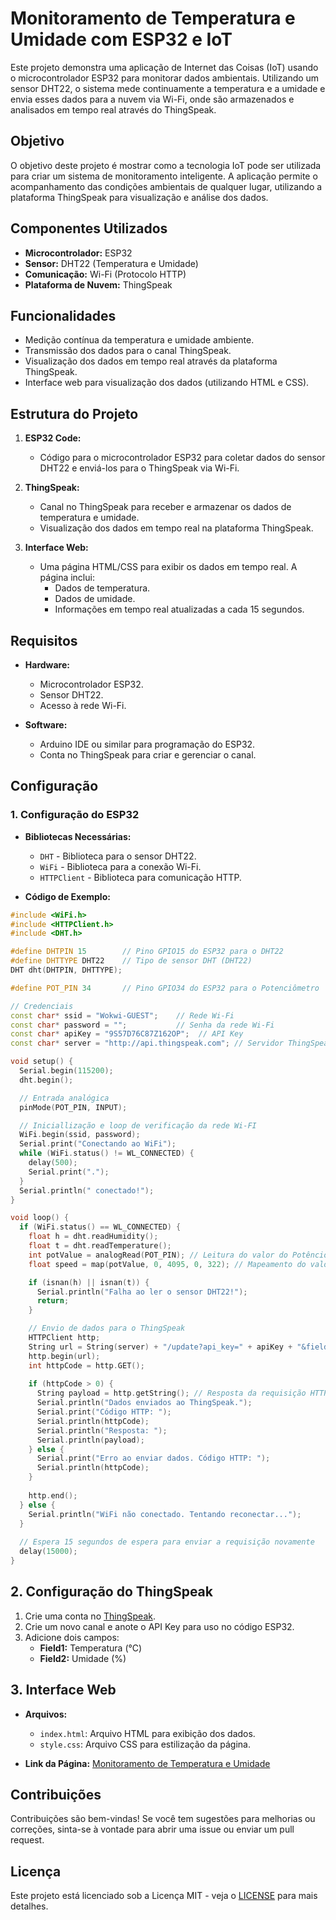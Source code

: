# Monitoramento de Temperatura e Umidade com ESP32 e IoT

Este projeto demonstra uma aplicação de Internet das Coisas (IoT) usando o microcontrolador ESP32 para monitorar dados ambientais. Utilizando um sensor DHT22, o sistema mede continuamente a temperatura e a umidade e envia esses dados para a nuvem via Wi-Fi, onde são armazenados e analisados em tempo real através do ThingSpeak.

## Objetivo

O objetivo deste projeto é mostrar como a tecnologia IoT pode ser utilizada para criar um sistema de monitoramento inteligente. A aplicação permite o acompanhamento das condições ambientais de qualquer lugar, utilizando a plataforma ThingSpeak para visualização e análise dos dados.

## Componentes Utilizados

- **Microcontrolador:** ESP32
- **Sensor:** DHT22 (Temperatura e Umidade)
- **Comunicação:** Wi-Fi (Protocolo HTTP)
- **Plataforma de Nuvem:** ThingSpeak

## Funcionalidades

- Medição contínua da temperatura e umidade ambiente.
- Transmissão dos dados para o canal ThingSpeak.
- Visualização dos dados em tempo real através da plataforma ThingSpeak.
- Interface web para visualização dos dados (utilizando HTML e CSS).

## Estrutura do Projeto

1. **ESP32 Code:**
   - Código para o microcontrolador ESP32 para coletar dados do sensor DHT22 e enviá-los para o ThingSpeak via Wi-Fi.

2. **ThingSpeak:**
   - Canal no ThingSpeak para receber e armazenar os dados de temperatura e umidade.
   - Visualização dos dados em tempo real na plataforma ThingSpeak.

3. **Interface Web:**
   - Uma página HTML/CSS para exibir os dados em tempo real. A página inclui:
     - Dados de temperatura.
     - Dados de umidade.
     - Informações em tempo real atualizadas a cada 15 segundos.

## Requisitos

- **Hardware:**
  - Microcontrolador ESP32.
  - Sensor DHT22.
  - Acesso à rede Wi-Fi.

- **Software:**
  - Arduino IDE ou similar para programação do ESP32.
  - Conta no ThingSpeak para criar e gerenciar o canal.

## Configuração

### 1. Configuração do ESP32

- **Bibliotecas Necessárias:**
  - `DHT` - Biblioteca para o sensor DHT22.
  - `WiFi` - Biblioteca para a conexão Wi-Fi.
  - `HTTPClient` - Biblioteca para comunicação HTTP.

- **Código de Exemplo:**

```cpp
#include <WiFi.h>
#include <HTTPClient.h>
#include <DHT.h>

#define DHTPIN 15        // Pino GPIO15 do ESP32 para o DHT22
#define DHTTYPE DHT22    // Tipo de sensor DHT (DHT22)
DHT dht(DHTPIN, DHTTYPE);

#define POT_PIN 34       // Pino GPIO34 do ESP32 para o Potenciômetro

// Credenciais
const char* ssid = "Wokwi-GUEST";    // Rede Wi-Fi
const char* password = "";           // Senha da rede Wi-Fi
const char* apiKey = "9S57D76C87Z162OP";  // API Key
const char* server = "http://api.thingspeak.com"; // Servidor ThingSpeak

void setup() {
  Serial.begin(115200);
  dht.begin();

  // Entrada analógica
  pinMode(POT_PIN, INPUT);

  // Iniciallização e loop de verificação da rede Wi-FI
  WiFi.begin(ssid, password);
  Serial.print("Conectando ao WiFi");
  while (WiFi.status() != WL_CONNECTED) {
    delay(500);
    Serial.print(".");
  }
  Serial.println(" conectado!");
}

void loop() {
  if (WiFi.status() == WL_CONNECTED) {
    float h = dht.readHumidity();
    float t = dht.readTemperature();
    int potValue = analogRead(POT_PIN); // Leitura do valor do Potênciometro
    float speed = map(potValue, 0, 4095, 0, 322); // Mapeamento do valor do potenciômetro para simular a velocidade do veículo (0 a 322 km/h, maior velocidade já registrada por um carro de Fórmula E)

    if (isnan(h) || isnan(t)) {
      Serial.println("Falha ao ler o sensor DHT22!");
      return;
    }

    // Envio de dados para o ThingSpeak
    HTTPClient http;
    String url = String(server) + "/update?api_key=" + apiKey + "&field1=" + String(t) + "&field2=" + String(h) + "&field3=" + String(speed);
    http.begin(url);
    int httpCode = http.GET();
    
    if (httpCode > 0) {
      String payload = http.getString(); // Resposta da requisição HTTP
      Serial.println("Dados enviados ao ThingSpeak.");
      Serial.print("Código HTTP: ");
      Serial.println(httpCode);
      Serial.println("Resposta: ");
      Serial.println(payload);
    } else {
      Serial.print("Erro ao enviar dados. Código HTTP: ");
      Serial.println(httpCode);
    }
    
    http.end();
  } else {
    Serial.println("WiFi não conectado. Tentando reconectar...");
  }
  
  // Espera 15 segundos de espera para enviar a requisição novamente
  delay(15000);
}
```

## 2. Configuração do ThingSpeak

1. Crie uma conta no [ThingSpeak](https://thingspeak.com/).
2. Crie um novo canal e anote o API Key para uso no código ESP32.
3. Adicione dois campos:
   - **Field1:** Temperatura (°C)
   - **Field2:** Umidade (%)

## 3. Interface Web

- **Arquivos:**
  - `index.html`: Arquivo HTML para exibição dos dados.
  - `style.css`: Arquivo CSS para estilização da página.

- **Link da Página:** [Monitoramento de Temperatura e Umidade](https://ryanbritodev.github.io/esp32-mahindra/src/html/index.html)

## Contribuições

Contribuições são bem-vindas! Se você tem sugestões para melhorias ou correções, sinta-se à vontade para abrir uma issue ou enviar um pull request.

## Licença

Este projeto está licenciado sob a Licença MIT - veja o [LICENSE](LICENSE) para mais detalhes.
